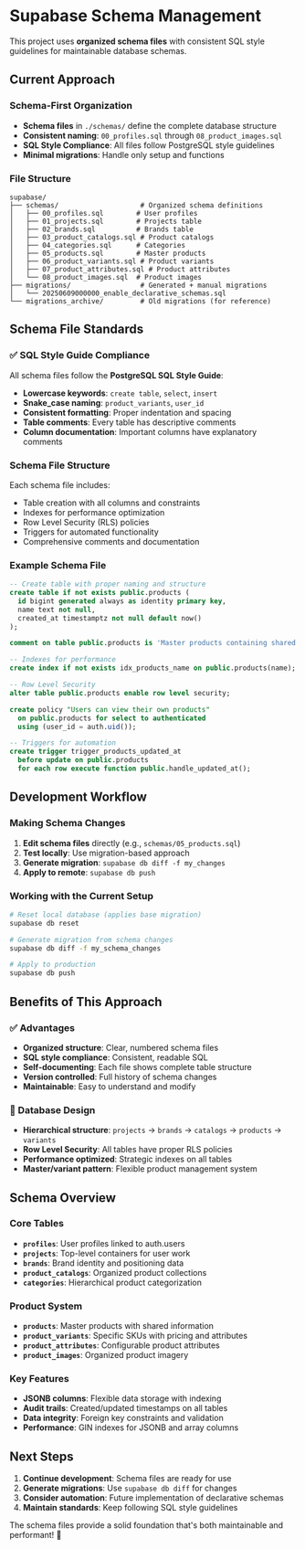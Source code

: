 # Supabase Schema Management

This project uses **organized schema files** with consistent SQL style guidelines for maintainable database schemas.

## Current Approach

### Schema-First Organization
- **Schema files** in `./schemas/` define the complete database structure
- **Consistent naming**: `00_profiles.sql` through `08_product_images.sql` 
- **SQL Style Compliance**: All files follow PostgreSQL style guidelines
- **Minimal migrations**: Handle only setup and functions

### File Structure
```
supabase/
├── schemas/                    # Organized schema definitions
│   ├── 00_profiles.sql        # User profiles
│   ├── 01_projects.sql        # Projects table
│   ├── 02_brands.sql          # Brands table
│   ├── 03_product_catalogs.sql # Product catalogs
│   ├── 04_categories.sql      # Categories
│   ├── 05_products.sql        # Master products
│   ├── 06_product_variants.sql # Product variants
│   ├── 07_product_attributes.sql # Product attributes
│   └── 08_product_images.sql  # Product images
├── migrations/                 # Generated + manual migrations
│   └── 20250609000000_enable_declarative_schemas.sql
└── migrations_archive/         # Old migrations (for reference)
```

## Schema File Standards

### ✅ SQL Style Guide Compliance
All schema files follow the **PostgreSQL SQL Style Guide**:

- **Lowercase keywords**: `create table`, `select`, `insert`
- **Snake_case naming**: `product_variants`, `user_id`
- **Consistent formatting**: Proper indentation and spacing
- **Table comments**: Every table has descriptive comments
- **Column documentation**: Important columns have explanatory comments

### Schema File Structure
Each schema file includes:
- Table creation with all columns and constraints
- Indexes for performance optimization
- Row Level Security (RLS) policies
- Triggers for automated functionality
- Comprehensive comments and documentation

### Example Schema File
```sql
-- Create table with proper naming and structure
create table if not exists public.products (
  id bigint generated always as identity primary key,
  name text not null,
  created_at timestamptz not null default now()
);

comment on table public.products is 'Master products containing shared information';

-- Indexes for performance
create index if not exists idx_products_name on public.products(name);

-- Row Level Security
alter table public.products enable row level security;

create policy "Users can view their own products"
  on public.products for select to authenticated
  using (user_id = auth.uid());

-- Triggers for automation
create trigger trigger_products_updated_at
  before update on public.products
  for each row execute function public.handle_updated_at();
```

## Development Workflow

### Making Schema Changes
1. **Edit schema files** directly (e.g., `schemas/05_products.sql`)
2. **Test locally**: Use migration-based approach 
3. **Generate migration**: `supabase db diff -f my_changes`
4. **Apply to remote**: `supabase db push`

### Working with the Current Setup

```bash
# Reset local database (applies base migration)
supabase db reset

# Generate migration from schema changes
supabase db diff -f my_schema_changes

# Apply to production
supabase db push
```

## Benefits of This Approach

### ✅ Advantages
- **Organized structure**: Clear, numbered schema files
- **SQL style compliance**: Consistent, readable SQL
- **Self-documenting**: Each file shows complete table structure
- **Version controlled**: Full history of schema changes
- **Maintainable**: Easy to understand and modify

### 🎯 Database Design
- **Hierarchical structure**: `projects` → `brands` → `catalogs` → `products` → `variants`
- **Row Level Security**: All tables have proper RLS policies
- **Performance optimized**: Strategic indexes on all tables
- **Master/variant pattern**: Flexible product management system

## Schema Overview

### Core Tables
- **`profiles`**: User profiles linked to auth.users
- **`projects`**: Top-level containers for user work
- **`brands`**: Brand identity and positioning data
- **`product_catalogs`**: Organized product collections
- **`categories`**: Hierarchical product categorization

### Product System
- **`products`**: Master products with shared information
- **`product_variants`**: Specific SKUs with pricing and attributes
- **`product_attributes`**: Configurable product attributes
- **`product_images`**: Organized product imagery

### Key Features
- **JSONB columns**: Flexible data storage with indexing
- **Audit trails**: Created/updated timestamps on all tables
- **Data integrity**: Foreign key constraints and validation
- **Performance**: GIN indexes for JSONB and array columns

## Next Steps

1. **Continue development**: Schema files are ready for use
2. **Generate migrations**: Use `supabase db diff` for changes
3. **Consider automation**: Future implementation of declarative schemas
4. **Maintain standards**: Keep following SQL style guidelines

The schema files provide a solid foundation that's both maintainable and performant! 🚀 